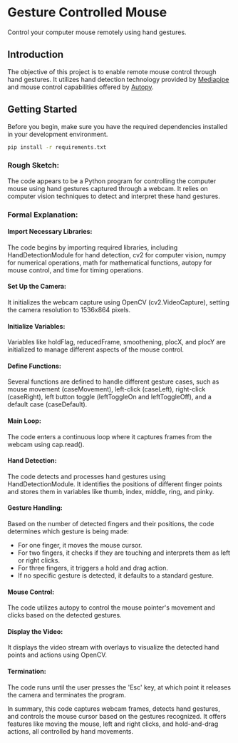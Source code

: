 # Gesture Controlled Mouse

Control your computer mouse remotely using hand gestures.

## Introduction

The objective of this project is to enable remote mouse control through hand gestures. It utilizes hand detection technology provided by [Mediapipe](https://google.github.io/mediapipe/) and mouse control capabilities offered by [Autopy](https://pypi.org/project/autopy/).

## Getting Started

Before you begin, make sure you have the required dependencies installed in your development environment.

```bash
pip install -r requirements.txt
```

### Rough Sketch:

The code appears to be a Python program for controlling the computer mouse using hand gestures captured through a webcam. It relies on computer vision techniques to detect and interpret these hand gestures.

### Formal Explanation:

#### Import Necessary Libraries:

The code begins by importing required libraries, including HandDetectionModule for hand detection, cv2 for computer vision, numpy for numerical operations, math for mathematical functions, autopy for mouse control, and time for timing operations.

#### Set Up the Camera:

It initializes the webcam capture using OpenCV (cv2.VideoCapture), setting the camera resolution to 1536x864 pixels.

#### Initialize Variables:

Variables like holdFlag, reducedFrame, smoothening, plocX, and plocY are initialized to manage different aspects of the mouse control.

#### Define Functions:

Several functions are defined to handle different gesture cases, such as mouse movement (caseMovement), left-click (caseLeft), right-click (caseRight), left button toggle (leftToggleOn and leftToggleOff), and a default case (caseDefault).

#### Main Loop:

The code enters a continuous loop where it captures frames from the webcam using cap.read().

#### Hand Detection:

The code detects and processes hand gestures using HandDetectionModule. It identifies the positions of different finger points and stores them in variables like thumb, index, middle, ring, and pinky.

#### Gesture Handling:

Based on the number of detected fingers and their positions, the code determines which gesture is being made:
- For one finger, it moves the mouse cursor.
- For two fingers, it checks if they are touching and interprets them as left or right clicks.
- For three fingers, it triggers a hold and drag action.
- If no specific gesture is detected, it defaults to a standard gesture.

#### Mouse Control:

The code utilizes autopy to control the mouse pointer's movement and clicks based on the detected gestures.

#### Display the Video:

It displays the video stream with overlays to visualize the detected hand points and actions using OpenCV.

#### Termination:

The code runs until the user presses the 'Esc' key, at which point it releases the camera and terminates the program.

In summary, this code captures webcam frames, detects hand gestures, and controls the mouse cursor based on the gestures recognized. It offers features like moving the mouse, left and right clicks, and hold-and-drag actions, all controlled by hand movements.
